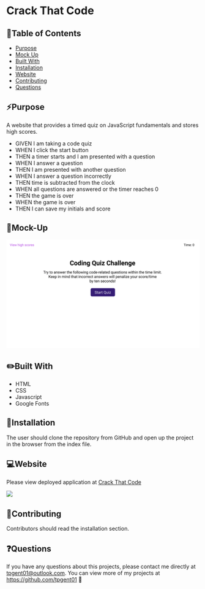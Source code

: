 # Crack That Code

## 📓Table of Contents
* [Purpose](#purpose)
* [Mock Up](#mock-up)
* [Built With](#built-with)
* [Installation](#installation)
* [Website](#website)
* [Contributing](#contributing)
* [Questions](#questions)


## ⚡Purpose
A website that provides a timed quiz on JavaScript fundamentals and stores high scores. 

* GIVEN I am taking a code quiz
* WHEN I click the start button
* THEN a timer starts and I am presented with a question
* WHEN I answer a question
* THEN I am presented with another question
* WHEN I answer a question incorrectly
* THEN time is subtracted from the clock
* WHEN all questions are answered or the timer reaches 0
* THEN the game is over
* WHEN the game is over
* THEN I can save my initials and score


## 🎨Mock-Up
![](mockup.gif)


## ✏️Built With
* HTML
* CSS
* Javascript
* Google Fonts


## 🔌Installation
The user should clone the repository from GitHub and open up the project in the browser from the index file.


## 💻Website
Please view deployed application at [Crack That Code](https://tpgent01.github.io/crack-that-code/)

![](website.gif)


## 📌Contributing
Contributors should read the installation section.


## ❓Questions
If you have any questions about this projects, please contact me directly at tpgent01@outlook.com. 
You can view more of my projects at https://github.com/tpgent01 👾
